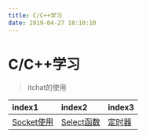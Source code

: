 ```yaml
---
title: C/C++学习
date: 2019-04-27 18:10:10
---
```

# C/C++学习
>itchat的使用

| index1 | index2 | index3 |
| :--- | :--- | :--- |
| [Socket使用](./Socket.html) | [Select函数](./Select.html)  | [定时器](./Timer.md)  |
